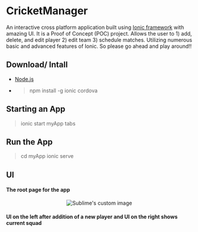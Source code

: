 # CricketManager
An interactive cross platform application built using [Ionic framework](https://ionicframework.com/) with amazing UI.
It is a Proof of Concept (POC) project.
Allows the user to 1) add, delete, and edit player 2) edit team 3) schedule matches.
Utilizing numerous basic and advanced features of Ionic.
So please go ahead and play around!!
 
 
## Download/ Intall
* [Node.js](https://nodejs.org/en/)
* > npm install -g ionic cordova


## Starting an App
> ionic start myApp tabs


## Run the App
> cd myApp
> ionic serve


## UI

#### The root page for the app

<p align="center">
  <img src="https://user-images.githubusercontent.com/21079986/53136450-edc18e00-3533-11e9-93fe-dc9e52dd52ae.png?raw=true" alt="Sublime's custom image"/>
</p>



#### UI on the left after addition of a new player and UI on the right shows current squad


